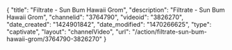 {
    "title": "Filtrate - Sun Bum Hawaii Grom",
    "description": "Filtrate - Sun Bum Hawaii Grom",
    "channelid": "3764790",
    "videoid": "3826270",
    "date_created": "1424901842",
    "date_modified": "1470266625",
    "type": "captivate",
    "layout": "channelVideo",
    "url": "\/action\/filtrate-sun-bum-hawaii-grom\/3764790-3826270"
}